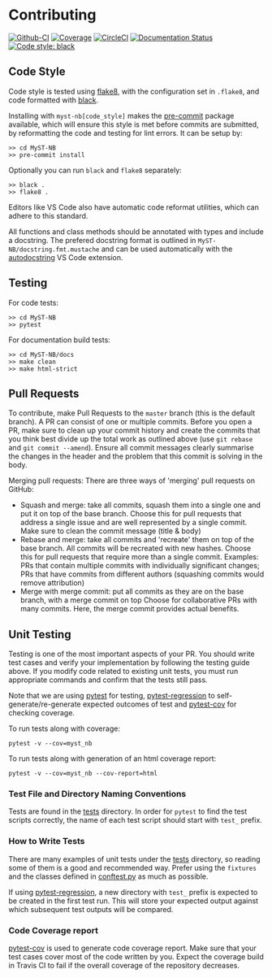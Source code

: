 # Contributing

[![Github-CI][github-ci]][github-link]
[![Coverage][coveralls-badge]][coveralls-link]
[![CircleCI][circleci-badge]][circleci-link]
[![Documentation Status][rtd-badge]][rtd-link]
[![Code style: black][black-badge]][black-link]

## Code Style

Code style is tested using [flake8](http://flake8.pycqa.org),
with the configuration set in `.flake8`,
and code formatted with [black](https://github.com/ambv/black).

Installing with `myst-nb[code_style]` makes the [pre-commit](https://pre-commit.com/)
package available, which will ensure this style is met before commits are submitted, by reformatting the code
and testing for lint errors.
It can be setup by:

```shell
>> cd MyST-NB
>> pre-commit install
```

Optionally you can run `black` and `flake8` separately:

```shell
>> black .
>> flake8 .
```

Editors like VS Code also have automatic code reformat utilities, which can adhere to this standard.

All functions and class methods should be annotated with types and include a docstring. The prefered docstring format is outlined in `MyST-NB/docstring.fmt.mustache` and can be used automatically with the
[autodocstring](https://marketplace.visualstudio.com/items?itemName=njpwerner.autodocstring) VS Code extension.

## Testing

For code tests:

```shell
>> cd MyST-NB
>> pytest
```

For documentation build tests:

```shell
>> cd MyST-NB/docs
>> make clean
>> make html-strict
```

## Pull Requests

To contribute, make Pull Requests to the `master` branch (this is the default branch). A PR can consist of one or multiple commits. Before you open a PR, make sure to clean up your commit history and create the commits that you think best divide up the total work as outlined above (use `git rebase` and `git commit --amend`). Ensure all commit messages clearly summarise the changes in the header and the problem that this commit is solving in the body.

Merging pull requests: There are three ways of 'merging' pull requests on GitHub:

- Squash and merge: take all commits, squash them into a single one and put it on top of the base branch.
    Choose this for pull requests that address a single issue and are well represented by a single commit.
    Make sure to clean the commit message (title & body)
- Rebase and merge: take all commits and 'recreate' them on top of the base branch. All commits will be recreated with new hashes.
    Choose this for pull requests that require more than a single commit.
    Examples: PRs that contain multiple commits with individually significant changes; PRs that have commits from different authors (squashing commits would remove attribution)
- Merge with merge commit: put all commits as they are on the base branch, with a merge commit on top
    Choose for collaborative PRs with many commits. Here, the merge commit provides actual benefits.

[github-ci]: https://github.com/ExecutableBookProject/MyST-NB/workflows/continuous-integration/badge.svg?branch=master
[github-link]: https://github.com/ExecutableBookProject/MyST-NB
[coveralls-badge]: https://coveralls.io/repos/github/ExecutableBookProject/MyST-NB/badge.svg?branch=master
[coveralls-link]: https://coveralls.io/github/ExecutableBookProject/MyST-NB?branch=master
[circleci-badge]: https://circleci.com/gh/ExecutableBookProject/MyST-NB.svg?style=shield
[circleci-link]: https://circleci.com/gh/ExecutableBookProject/MyST-NB
[rtd-badge]: https://readthedocs.org/projects/myst-nb/badge/?version=latest
[rtd-link]: https://myst-nb.readthedocs.io/en/latest/?badge=latest
[black-badge]: https://img.shields.io/badge/code%20style-black-000000.svg
[black-link]: https://github.com/ambv/black

## Unit Testing

Testing is one of the most important aspects of your PR. You should write test cases and verify your implementation by following the testing guide above. If you modify code related to existing unit tests, you must run appropriate commands and confirm that the tests still pass.

Note that we are using [pytest](https://docs.pytest.org/en/latest/) for testing, [pytest-regression](https://pytest-regressions.readthedocs.io/en/latest/) to self-generate/re-generate expected outcomes of test and [pytest-cov](https://pytest-cov.readthedocs.io/en/latest/) for checking coverage.

To run tests along with coverage:

```
pytest -v --cov=myst_nb
```

To run tests along with generation of an html coverage report:

```
pytest -v --cov=myst_nb --cov-report=html
```


### Test File and Directory Naming Conventions

Tests are found in the [tests](https://github.com/ExecutableBookProject/MyST-NB/tree/master/tests) directory. In order for `pytest` to find the test scripts correctly, the name of each test script should start with `test_` prefix.

### How to Write Tests

There are many examples of unit tests under the [tests](https://github.com/ExecutableBookProject/MyST-NB/tree/master/tests) directory, so reading some of them is a good and recommended way. Prefer using the `fixtures` and the classes defined in [conftest.py](https://github.com/ExecutableBookProject/MyST-NB/blob/master/tests/conftest.py) as much as possible.

If using [pytest-regression](https://pytest-regressions.readthedocs.io/en/latest/), a new directory with `test_` prefix is expected to be created in the first test run. This will store your expected output against which subsequent test outputs will be compared.

### Code Coverage report

[pytest-cov](https://pytest-cov.readthedocs.io/en/latest/) is used to generate code coverage report. Make sure that your test cases cover most of the code written by you. Expect the coverage build in Travis CI to fail if the overall coverage of the repository decreases.
